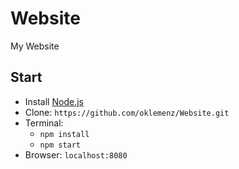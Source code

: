 # Website

My Website

## Start

- Install [Node.js](https://nodejs.org)
- Clone: `https://github.com/oklemenz/Website.git`
- Terminal:
  - `npm install`
  - `npm start`
- Browser: `localhost:8080`
